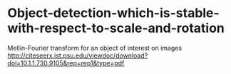 # Object-detection-which-is-stable-with-respect-to-scale-and-rotation
Mellin-Fourier transform for an object of interest on images
http://citeseerx.ist.psu.edu/viewdoc/download?doi=10.1.1.730.9105&rep=rep1&type=pdf
